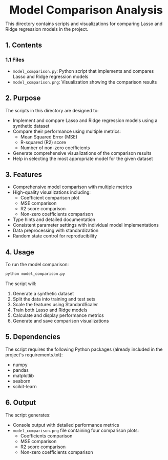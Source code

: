 <div style="font-size:2.5em; font-weight:bold; text-align:center; margin-top:20px;">Model Comparison Analysis</div>

This directory contains scripts and visualizations for comparing Lasso and Ridge regression models in the project.

## 1. Contents

### 1.1 Files
- `model_comparison.py`: Python script that implements and compares Lasso and Ridge regression models
- `model_comparison.png`: Visualization showing the comparison results

## 2. Purpose
The scripts in this directory are designed to:
- Implement and compare Lasso and Ridge regression models using a synthetic dataset
- Compare their performance using multiple metrics:
  - Mean Squared Error (MSE)
  - R-squared (R2) score
  - Number of non-zero coefficients
- Generate comprehensive visualizations of the comparison results
- Help in selecting the most appropriate model for the given dataset

## 3. Features
- Comprehensive model comparison with multiple metrics
- High-quality visualizations including:
  - Coefficient comparison plot
  - MSE comparison
  - R2 score comparison
  - Non-zero coefficients comparison
- Type hints and detailed documentation
- Consistent parameter settings with individual model implementations
- Data preprocessing with standardization
- Random state control for reproducibility

## 4. Usage
To run the model comparison:
```bash
python model_comparison.py
```

The script will:
1. Generate a synthetic dataset
2. Split the data into training and test sets
3. Scale the features using StandardScaler
4. Train both Lasso and Ridge models
5. Calculate and display performance metrics
6. Generate and save comparison visualizations

## 5. Dependencies
The script requires the following Python packages (already included in the project's requirements.txt):
- numpy
- pandas
- matplotlib
- seaborn
- scikit-learn

## 6. Output
The script generates:
- Console output with detailed performance metrics
- `model_comparison.png` file containing four comparison plots:
  - Coefficients comparison
  - MSE comparison
  - R2 score comparison
  - Non-zero coefficients comparison 